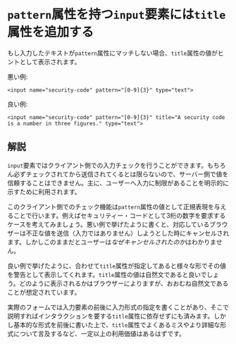 # `pattern`属性を持つ`input`要素には`title`属性を追加する

もし入力したテキストが`pattern`属性にマッチしない場合、`title`属性の値がヒントとして表示されます。

悪い例:

    <input name="security-code" pattern="[0-9]{3}" type="text">

良い例:

    <input name="security-code" pattern="[0-9]{3}" title="A security code is a number in three figures." type="text">


## 解説

`input`要素ではクライアント側での入力チェックを行うことができます。もちろん必ずチェックされてから送信されてくるとは限らないので、サーバー側で値を信頼することはできません。主に、ユーザーへ入力に制限があることを明示的に示すために利用されます。

このクライアント側でのチェック機能は`pattern`属性の値として正規表現を与えることで行います。例えばセキュリティー・コードとして3桁の数字を要求するケースを考えてみましょう。悪い例で挙げたように書くと、対応しているブラウザーは不正な値を送信（入力ではありません）しようとした時にキャンセルされます。しかしこのままだとユーザーは*なぜキャンセルされたのか*はわかりません。

良い例で挙げたように、合わせて`title`属性が指定してあると様々な形でその値を警告として表示してくれます。`title`属性の値は自然文であると良いでしょう。どのように表示されるかはブラウザーによりますが、おおむね自然文であることが想定されています。

実際のフォームでは入力要素の前後に入力形式の指定を書くことがあり、そこで説明すればインタラクションを要する`title`属性に依存せずにも済みます。しかし基本的な形式を前後に書いた上で、`title`属性でよくあるミスやより詳細な形式について言及するなど、一定以上の利用価値はあるはずです。
